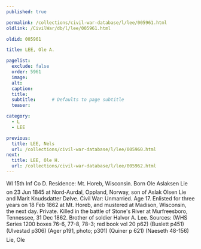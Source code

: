 ```yaml
---
published: true

permalink: /collections/civil-war-database/l/lee/005961.html
oldlink: /CivilWar/db/l/lee/005961.html

oldid: 005961

title: LEE, Ole A.

pagelist:
  exclude: false
  order: 5961
  image: 
  alt:
  caption:
  title:
  subtitle:      # Defaults to page subtitle
  teaser:

category: 
  - L 
  - LEE

previous:
  title: LEE, Nels
  url: /collections/civil-war-database/l/lee/005960.html  
next:
  title: LEE, Ole H.
  url: /collections/civil-war-database/l/lee/005962.html   
---
```

WI 15th Inf Co D. Residence: Mt. Horeb, Wisconsin. Born &#147;Ole Aslaksen Lie&#148; on 23 Jun 1845 at Nord-Aurdal, Oppland, Norway, son of Aslak Olsen Lie and Marit Knudsdatter D&oslash;lve. Civil War: Unmarried. Age 17. Enlisted for three years on 18 Feb 1862 at Mt. Horeb, and mustered at Madison, Wisconsin, the next day. Private. Killed in the battle of Stone&#39;s River at Murfreesboro, Tennessee, 31 Dec 1862. Brother of soldier Halvor A. Lee. Sources: (WHS Series 1200 boxes 76-6, 77-8, 78-3; red book vol 20 p62) (Buslett p451) (Ulvestad p306) (Ager p191, photo; p301) (Quiner p 621) (Naeseth &#146;48-156) &#147;Lie, Ole&#148;